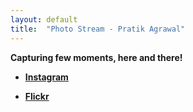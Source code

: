 ```yaml
---
layout: default
title:  "Photo Stream - Pratik Agrawal"
---
```


**Capturing few moments, here and there!** 

* **[Instagram](https://www.instagram.com/pratikgarg93)**

* **[Flickr](https://www.flickr.com/photos/145145104@N07/albums)**

